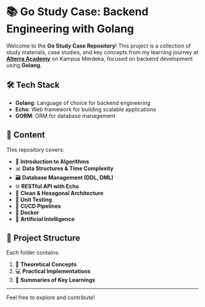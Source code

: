 # 📚 Go Study Case: Backend Engineering with Golang

Welcome to the **Go Study Case Repository**! This project is a collection of study materials, case studies, and key concepts from my learning journey at **[Alterra Academy](https://alterra.id/)** on Kampus Merdeka, focused on backend development using **Golang**.

## 🛠️ Tech Stack
- **Golang**: Language of choice for backend engineering
- **Echo**: Web framework for building scalable applications
- **GORM**: ORM for database management

## 📂 Content
This repository covers:
- 📝 **Introduction to Algorithms**
- 📊 **Data Structures & Time Complexity**
- 🗃️ **Database Management (DDL, DML)**
- 🌐 **RESTful API with Echo**
- 🧩 **Clean & Hexagonal Architecture**
- 🧪 **Unit Testing**
- 🚀 **CI/CD Pipelines**
- 🐳 **Docker**
- 🤖 **Artificial Intelligence**

## 🚀 Project Structure
Each folder contains:
1. 📖 **Theoretical Concepts**
2. 💻 **Practical Implementations**
3. 📝 **Summaries of Key Learnings**

---

Feel free to explore and contribute!

